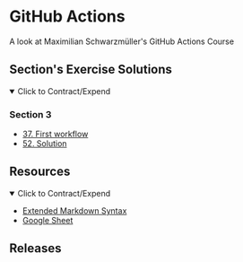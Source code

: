 # GitHub Actions

A look at Maximilian Schwarzmüller's GitHub Actions Course

## Section's Exercise Solutions

<details open>
  <summary>Click to Contract/Expend</summary>
  
  ### Section 3 
  
  - [37. First workflow](https://github.com/ricdev/github-actions/tree/section-3_37-first_workflow)
  - [52. Solution](https://github.com/ricdev/github-actions/compare/section-3_52-solution?expand=1)

</details>


## Resources

<details open>
  <summary>Click to Contract/Expend</summary>
  
  - [Extended Markdown Syntax](https://www.markdownguide.org/extended-syntax/)
  - [Google Sheet](https://docs.google.com/presentation/d/1F5x3j-kKIzv32iyZhx8Bt6OxN4MOjzg3RpTufu-ZXmQ/edit#slide=id.p)

</details>

## Releases
